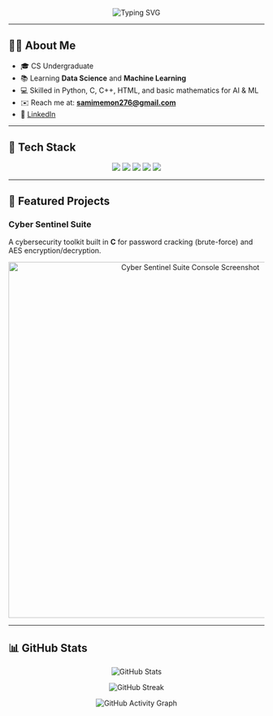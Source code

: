 <!-- Banner -->
<p align="center">
  <img src="https://readme-typing-svg.herokuapp.com?font=Fira+Code&size=26&duration=3000&pause=1000&color=00D8FF&center=true&vCenter=true&width=650&lines=Muhammad+Sami;CS+Undergraduate;Python+%7C+C+%7C+C%2B%2B+Developer;Data+Science+%26+ML+Learner;Passionate+about+Technology" alt="Typing SVG" />
</p>

---

## 👨‍💻 About Me
- 🎓 CS Undergraduate
- 📚 Learning **Data Science** and **Machine Learning**
- 💻 Skilled in Python, C, C++, HTML, and basic mathematics for AI & ML
- ✉️ Reach me at: **samimemon276@gmail.com**
- 🔗 [LinkedIn](https://www.linkedin.com/in/muhammad-sami-02a509351/)  

---

## 🚀 Tech Stack
<p align="center">
  <img src="https://img.shields.io/badge/Python-3776AB?style=for-the-badge&logo=python&logoColor=white"/>
  <img src="https://img.shields.io/badge/C-00599C?style=for-the-badge&logo=c&logoColor=white"/>
  <img src="https://img.shields.io/badge/C++-00599C?style=for-the-badge&logo=cplusplus&logoColor=white"/>
  <img src="https://img.shields.io/badge/HTML5-E34F26?style=for-the-badge&logo=html5&logoColor=white"/>
  <img src="https://img.shields.io/badge/Machine%20Learning-102230?style=for-the-badge&logo=tensorflow&logoColor=orange"/>
</p>

---

## 📌 Featured Projects

### Cyber Sentinel Suite
A cybersecurity toolkit built in **C** for password cracking (brute-force) and AES encryption/decryption.  
<p align="center">
  <img src="./1483d2e2-f711-4964-909e-50ae89fe79e2.png" alt="Cyber Sentinel Suite Console Screenshot" width="700"/>
</p>

---

## 📊 GitHub Stats
<p align="center">
  <img src="https://github-readme-stats.vercel.app/api?username=MSamimemon&show_icons=true&theme=tokyonight" alt="GitHub Stats"/>
</p>

<p align="center">
  <img src="https://streak-stats.demolab.com?user=MSamimemon&theme=tokyonight" alt="GitHub Streak"/>
</p>

<p align="center">
  <img src="https://github-readme-activity-graph.vercel.app/graph?username=MSamimemon&theme=react-dark" alt="GitHub Activity Graph"/>
</p>
